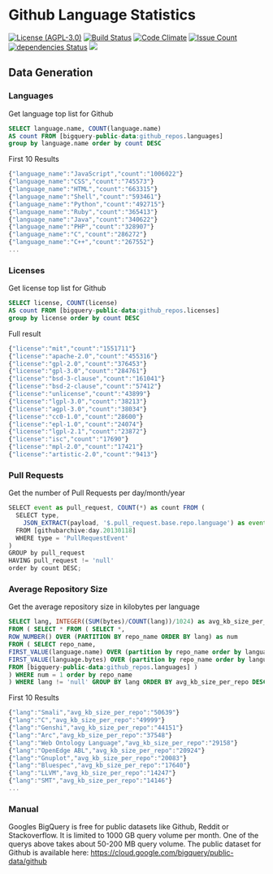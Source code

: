 # Github Language Statistics
[![License (AGPL-3.0)](https://img.shields.io/badge/license-AGPL--3.0-brightgreen.svg)](https://www.gnu.org/licenses/agpl-3.0.en.html)
[![Build Status](https://travis-ci.org/madnight/githut.svg?branch=master)](https://travis-ci.org/madnight/githut)
[![Code Climate](https://codeclimate.com/github/madnight/githut/badges/gpa.svg)](https://codeclimate.com/github/madnight/githut)
[![Issue Count](https://codeclimate.com/github/madnight/githut/badges/issue_count.svg)](https://codeclimate.com/github/madnight/githut)
[![dependencies Status](https://david-dm.org/madnight/githut/status.svg)](https://david-dm.org/madnight/githut)
![](https://i.imgur.com/8z1p9io.png)

## Data Generation
### Languages
Get language top list for Github
```SQL
SELECT language.name, COUNT(language.name)
AS count FROM [bigquery-public-data:github_repos.languages]
group by language.name order by count DESC
```

First 10 Results
```Javascript
{"language_name":"JavaScript","count":"1006022"}
{"language_name":"CSS","count":"745573"}
{"language_name":"HTML","count":"663315"}
{"language_name":"Shell","count":"593461"}
{"language_name":"Python","count":"492715"}
{"language_name":"Ruby","count":"365413"}
{"language_name":"Java","count":"340622"}
{"language_name":"PHP","count":"328907"}
{"language_name":"C","count":"286272"}
{"language_name":"C++","count":"267552"}
...
```
### Licenses
Get license top list for Github
```SQL
SELECT license, COUNT(license)
AS count FROM [bigquery-public-data:github_repos.licenses]
group by license order by count DESC
```

Full result
```Javascript
{"license":"mit","count":"1551711"}
{"license":"apache-2.0","count":"455316"}
{"license":"gpl-2.0","count":"376453"}
{"license":"gpl-3.0","count":"284761"}
{"license":"bsd-3-clause","count":"161041"}
{"license":"bsd-2-clause","count":"57412"}
{"license":"unlicense","count":"43899"}
{"license":"lgpl-3.0","count":"38213"}
{"license":"agpl-3.0","count":"38034"}
{"license":"cc0-1.0","count":"28600"}
{"license":"epl-1.0","count":"24074"}
{"license":"lgpl-2.1","count":"23872"}
{"license":"isc","count":"17690"}
{"license":"mpl-2.0","count":"17421"}
{"license":"artistic-2.0","count":"9413"}
```

### Pull Requests
Get the number of Pull Requests per day/month/year
```Javascript
SELECT event as pull_request, COUNT(*) as count FROM (
  SELECT type,
    JSON_EXTRACT(payload, '$.pull_request.base.repo.language') as event,
  FROM [githubarchive:day.20130118]
  WHERE type = 'PullRequestEvent'
)
GROUP by pull_request
HAVING pull_request != 'null'
order by count DESC;
```
### Average Repository Size
Get the average repository size in kilobytes per language
```SQL
SELECT lang, INTEGER((SUM(bytes)/COUNT(lang))/1024) as avg_kb_size_per_repo
FROM ( SELECT * FROM ( SELECT *,
ROW_NUMBER() OVER (PARTITION BY repo_name ORDER BY lang) as num
FROM ( SELECT repo_name,
FIRST_VALUE(language.name) OVER (partition by repo_name order by language.bytes DESC) AS lang,
FIRST_VALUE(language.bytes) OVER (partition by repo_name order by language.bytes DESC) AS bytes,
FROM [bigquery-public-data:github_repos.languages] )
) WHERE num = 1 order by repo_name
) WHERE lang != 'null' GROUP BY lang ORDER BY avg_kb_size_per_repo DESC
```
First 10 Results
```JavaScript
{"lang":"Smali","avg_kb_size_per_repo":"50639"}
{"lang":"C","avg_kb_size_per_repo":"49999"}
{"lang":"Genshi","avg_kb_size_per_repo":"44151"}
{"lang":"Arc","avg_kb_size_per_repo":"37548"}
{"lang":"Web Ontology Language","avg_kb_size_per_repo":"29158"}
{"lang":"OpenEdge ABL","avg_kb_size_per_repo":"20924"}
{"lang":"Gnuplot","avg_kb_size_per_repo":"20083"}
{"lang":"Bluespec","avg_kb_size_per_repo":"17640"}
{"lang":"LLVM","avg_kb_size_per_repo":"14247"}
{"lang":"SMT","avg_kb_size_per_repo":"14146"}
...
```

### Manual  
Googles BigQuery is free for public datasets like Github, Reddit or Stackoverflow. It is limited to 1000 GB query volume per month. One of the querys above takes about 50-200 MB query volume. The public dataset for Github is available here: https://cloud.google.com/bigquery/public-data/github
